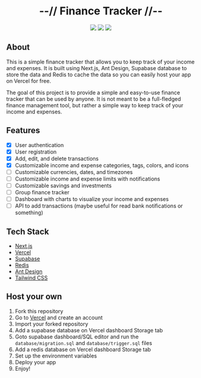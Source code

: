 <div align="center">
    <h1>--// Finance Tracker //--</h1>
    <img src="https://img.shields.io/github/last-commit/klpod221/finance-tracker?style=for-the-badge&color=ffb4a2&labelColor=201a19">
    <img src="https://img.shields.io/github/stars/klpod221/finance-tracker?style=for-the-badge&color=e6c419&labelColor=1d1b16">
    <img src="https://img.shields.io/github/repo-size/klpod221/finance-tracker?style=for-the-badge&color=a8c7ff&labelColor=1a1b1f">
</div>

## About

This is a simple finance tracker that allows you to keep track of your income and expenses. It is built using Next.js, Ant Design, Supabase database to store the data and Redis to cache the data so you can easily host your app on Vercel for free.

The goal of this project is to provide a simple and easy-to-use finance tracker that can be used by anyone. It is not meant to be a full-fledged finance management tool, but rather a simple way to keep track of your income and expenses.

## Features

- [x] User authentication
- [x] User registration
- [x] Add, edit, and delete transactions
- [x] Customizable income and expense categories, tags, colors, and icons
- [ ] Customizable currencies, dates, and timezones
- [ ] Customizable income and expense limits with notifications
- [ ] Customizable savings and investments
- [ ] Group finance tracker
- [ ] Dashboard with charts to visualize your income and expenses
- [ ] API to add transactions (maybe useful for read bank notifications or something)

## Tech Stack

- [Next.js](https://nextjs.org/)
- [Vercel](https://vercel.com/)
- [Supabase](https://supabase.com/)
- [Redis](https://redis.io/)
- [Ant Design](https://ant.design/)
- [Tailwind CSS](https://tailwindcss.com/)

## Host your own

1. Fork this repository
2. Go to [Vercel](https://vercel.com/) and create an account
3. Import your forked repository
4. Add a supabase database on Vercel dashboard Storage tab
5. Goto supabase dashboard/SQL editor and run the `database/migration.sql` and `database/trigger.sql` files
6. Add a redis database on Vercel dashboard Storage tab
7. Set up the environment variables
8. Deploy your app
9. Enjoy!
